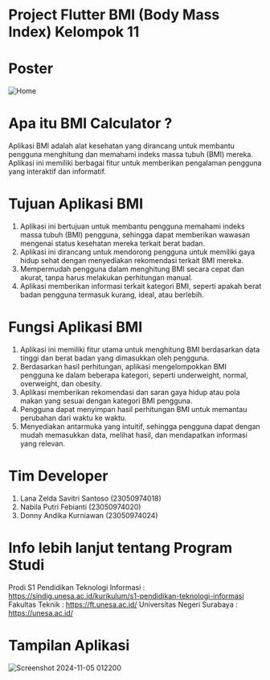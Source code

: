 # Project Flutter BMI (Body Mass Index) Kelompok 11

# Poster
![Home](https://github.com/user-attachments/assets/7ad1677f-f61b-4558-9cd1-43be9a1ffe90)

# Apa itu BMI Calculator ?
Aplikasi BMI adalah alat kesehatan yang dirancang untuk membantu pengguna menghitung dan memahami indeks massa tubuh (BMI) mereka. Aplikasi ini memiliki berbagai fitur untuk memberikan pengalaman pengguna yang interaktif dan informatif.

# Tujuan Aplikasi BMI
1. Aplikasi ini bertujuan untuk membantu pengguna memahami indeks massa tubuh (BMI) pengguna, sehingga dapat memberikan wawasan mengenai status kesehatan mereka terkait berat badan.
2. Aplikasi ini dirancang untuk mendorong pengguna untuk memiliki gaya hidup sehat dengan menyediakan rekomendasi terkait BMI mereka.
3. Mempermudah pengguna dalam menghitung BMI secara cepat dan akurat, tanpa harus melakukan perhitungan manual.
4. Aplikasi memberikan informasi terkait kategori BMI, seperti apakah berat badan pengguna termasuk kurang, ideal, atau berlebih.

# Fungsi Aplikasi BMI
1. Aplikasi ini memiliki fitur utama untuk menghitung BMI berdasarkan data tinggi dan berat badan yang dimasukkan oleh pengguna.
2. Berdasarkan hasil perhitungan, aplikasi mengelompokkan BMI pengguna ke dalam beberapa kategori, seperti underweight, normal, overweight, dan obesity.
3. Aplikasi memberikan rekomendasi dan saran gaya hidup atau pola makan yang sesuai dengan kategori BMI pengguna.
3. Pengguna dapat menyimpan hasil perhitungan BMI untuk memantau perubahan dari waktu ke waktu.
4. Menyediakan antarmuka yang intuitif, sehingga pengguna dapat dengan mudah memasukkan data, melihat hasil, dan mendapatkan informasi yang relevan.

# Tim Developer
1.	Lana Zelda Savitri Santoso	 (23050974018)
2.	Nabila Putri Febianti	 (23050974020)
3.	Donny Andika Kurniawan 	 (23050974024)

# Info lebih lanjut tentang Program Studi
Prodi S1 Pendidikan Teknologi Informasi : https://sindig.unesa.ac.id/kurikulum/s1-pendidikan-teknologi-informasi
Fakultas Teknik : https://ft.unesa.ac.id/
Universitas Negeri Surabaya : https://unesa.ac.id/

# Tampilan Aplikasi
![Screenshot 2024-11-05 012200](https://github.com/user-attachments/assets/69e4d5df-1984-41eb-b700-b3559e159e0c)
